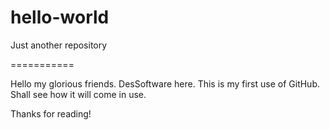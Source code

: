hello-world
===========

Just another repository

===========

Hello my glorious friends.
DesSoftware here. This is my first use of GitHub.
Shall see how it will come in use.

Thanks for reading!
